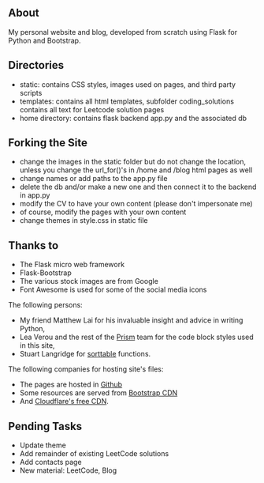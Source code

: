 ## About
My personal website and blog, developed from scratch using Flask for Python and Bootstrap.

## Directories
  - static: contains CSS styles, images used on pages, and third party scripts
  - templates: contains all html templates, subfolder coding_solutions contains all text for Leetcode solution pages
  - home directory: contains flask backend app.py and the associated db

## Forking the Site
  - change the images in the static folder but do not change the location, unless you change the url_for()'s in /home and /blog html pages as well
  - change names or add paths to the app.py file
  - delete the db and/or make a new one and then connect it to the backend in app.py
  - modify the CV to have your own content (please don't impersonate me)
  - of course, modify the pages with your own content
  - change themes in style.css in static file

## Thanks to
  - The Flask micro web framework
  - Flask-Bootstrap
  - The various stock images are from Google
  - Font Awesome is used for some of the social media icons

The following persons:
  - My friend Matthew Lai for his invaluable insight and advice in writing Python,
  - Lea Verou and the rest of the [Prism](https://prismjs.com/) team for the code block styles used in this site,
  - Stuart Langridge for [sorttable](http://www.kryogenix.org/code/browser/sorttable/) functions.

The following companies for hosting site's files:
  - The pages are hosted in [Github](https://github.com/)
  - Some resources are served from [Bootstrap CDN](https://www.bootstrapcdn.com/)
  - And [Cloudflare's free CDN](https://www.cloudflare.com/en-ca/).

## Pending Tasks
  - Update theme
  - Add remainder of existing LeetCode solutions
  - Add contacts page
  - New material: LeetCode, Blog
